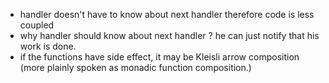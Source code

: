 * handler doesn't have to know about next handler therefore
code is less coupled
* why handler should know about next handler ? he can just notify that his work is done.
* if the functions have side effect, it may be Kleisli arrow composition (more plainly spoken as monadic function composition.)
